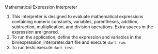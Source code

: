 Mathematical Expression Interpreter

1. This interpreter is designed to evaluate mathematical expressions containing numeric constants, 
variables, parentheses, addition, subtraction, multiplication, and division operations. 
Extra spaces in the expression are ignored.
2. To run the application, define the expression and variables in the bin/expression_interpreter.dart
file and execute `dart run`.
3. To run tests execute `dart test`.